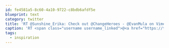 ```yaml
---
id: fe4581a5-8c60-4a10-9722-c8bdb6afdf5e
blueprint: text
category: twitter
title: 'RT @Sunshine_Erika: Check out @ChangeHeroes - @EvanMula on Vimeo for some major #inspiration: vimeo.com/54641726'
caption: 'RT <span class="username username_linked">@<a href="https://twitter.com/Sunshine_Erika" title="Erika Makauskas">Sunshine_Erika</a></span>: Check out <span class="username username_linked">@<a href="https://twitter.com/ChangeHeroes" title="Change Heroes">ChangeHeroes</a></span> - <span class="username username_linked">@<a href="https://twitter.com/EvanMula" title="Evan Mula">EvanMula</a></span> on Vimeo for some major <span class="hashtag hashtag_local">#<a href="http://tweettemp.darylchymko.ca/?tag=inspiration">inspiration</a>: <a href="http://vimeo.com/54641726" title="http://vimeo.com/54641726" class="link link_untco">vimeo.com/54641726</a>'
tags:
  - inspiration
---
```


